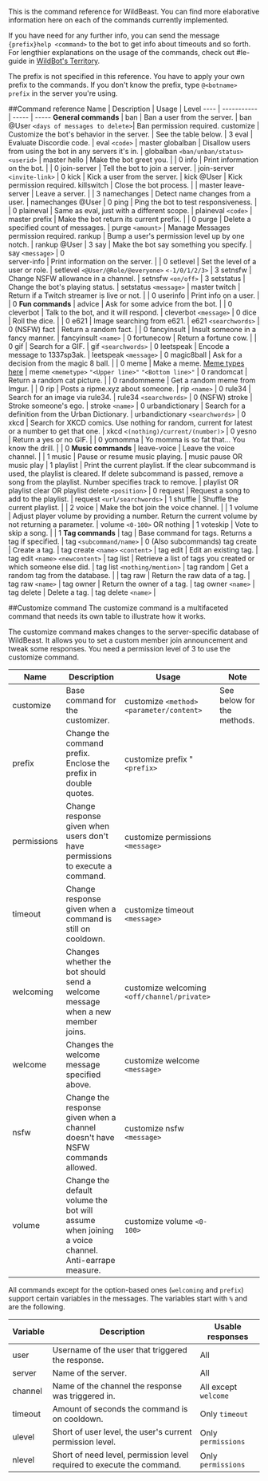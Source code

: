 This is the command reference for WildBeast. You can find more elaborative information here on each of the commands currently implemented.
  
If you have need for any further info, you can send the message `{prefix}help <command>` to the bot to get info about timeouts and so forth. For lengthier explanations on the usage of the commands, check out #le-guide in [WildBot's Territory](https://discord.gg/0cFoiR5QVh5LZlQO).
  
The prefix is not specified in this reference. You have to apply your own prefix to the commands. If you don't know the prefix, type `@<botname> prefix` in the server you're using.
  
##Command reference
Name | Description | Usage | Level 
---- | ----------- | ----- | ----- 
**General commands** |
ban | Ban a user from the server. | ban @User `<days of messages to delete>`| Ban permission required. 
customize | Customize the bot's behavior in the server. | See the table below. | 3 
eval | Evaluate Discordie code. | eval `<code>` | master 
globalban | Disallow users from using the bot in any servers it's in. | globalban `<ban/unban/status>` `<userid>` | master 
hello | Make the bot greet you. |  | 0 
info | Print information on the bot. |  | 0 
join-server | Tell the bot to join a server. | join-server `<invite-link>` | 0 
kick | Kick a user from the server. | kick @User | Kick permission required.
killswitch | Close the bot process. |  | master 
leave-server | Leave a server. |  | 3 
namechanges | Detect name changes from a user. | namechanges @User | 0 
ping | Ping the bot to test responsiveness. |  | 0 
plaineval | Same as eval, just with a different scope. | plaineval `<code>` | master 
prefix | Make the bot return its current prefix. |  | 0 
purge | Delete a specified count of messages. | purge `<amount>` | Manage Messages permission required. 
rankup | Bump a user's permission level up by one notch. | rankup @User | 3 
say | Make the bot say something you specify. | say `<message>` | 0  
server-info | Print information on the server. |  | 0 
setlevel | Set the level of a user or role. | setlevel `<@User/@Role/@everyone>` `<-1/0/1/2/3>` | 3 
setnsfw | Change NSFW allowance in a channel. | setnsfw `<on/off>` | 3 
setstatus | Change the bot's playing status. | setstatus `<message>` | master 
twitch | Return if a Twitch streamer is live or not. |  | 0 
userinfo | Print info on a user. |  | 0 
**Fun commands** | 
advice | Ask for some advice from the bot. |  | 0 
cleverbot | Talk to the bot, and it will respond. | cleverbot `<message>` | 0 
dice | Roll the dice. |  | 0 
e621 | Image searching from e621. | e621 `<searchwords>` | 0 (NSFW)
fact | Return a random fact. |  | 0 
fancyinsult | Insult someone in a fancy manner. | fancyinsult `<name>` | 0 
fortunecow | Return a fortune cow. |  | 0 
gif | Search for a GIF. | gif `<searchwords>` | 0 
leetspeak | Encode a message to 1337sp3ak. | leetspeak `<message>` | 0 
magic8ball | Ask for a decision from the magic 8 ball. |  | 0 
meme | Make a meme. [Meme types here](https://github.com/TheSharks/WildBeast/blob/master/runtime/commands/memes.json) | meme `<memetype>` `"<Upper line>"` `"<Bottom line>"` | 0 
randomcat | Return a random cat picture. |  | 0 
randommeme | Get a random meme from Imgur. |  | 0 
rip | Posts a ripme.xyz about someone. | rip `<name>` | 0 
rule34 | Search for an image via rule34. | rule34 `<searchwords>` | 0 (NSFW)
stroke | Stroke someone's ego. | stroke `<name>` | 0 
urbandictionary | Search for a definition from the Urban Dictionary. | urbandictionary `<searchwords>` | 0 
xkcd | Search for XKCD comics. Use nothing for random, current for latest or a number to get that one. | xkcd `<(nothing)/current/(number)>` | 0
yesno | Return a yes or no GIF. |  | 0 
yomomma | Yo momma is so fat that... You know the drill. |  | 0 
**Music commands** | 
leave-voice | Leave the voice channel. |  | 1 
music | Pause or resume music playing. | music pause OR music play | 1 
playlist | Print the current playlist. If the clear subcommand is used, the playlist is cleared. If delete subcommand is passed, remove a song from the playlist. Number specifies track to remove. | playlist OR playlist clear OR playlist delete `<position>` | 0 
request | Request a song to add to the playlist. | request `<url/searchwords>` | 1 
shuffle | Shuffle the current playlist. |  | 2 
voice | Make the bot join the voice channel. |  | 1 
volume | Adjust player volume by providing a number. Return the current volume by not returning a parameter. | volume `<0-100>` OR nothing | 1 
voteskip | Vote to skip a song. |  | 1 
**Tag commands** | 
tag | Base command for tags. Returns a tag if specified. | tag `<subcommand/name>` | 0 (Also subcommands)
tag create | Create a tag. | tag create `<name>` `<content>` | 
tag edit | Edit an existing tag. | tag edit `<name>` `<newcontent>` | 
tag list | Retrieve a list of tags you created or which someone else did. | tag list `<nothing/mention>` | 
tag random | Get a random tag from the database. |  | 
tag raw | Return the raw data of a tag. | tag raw `<name>` | 
tag owner | Return the owner of a tag. | tag owner `<name>` | 
tag delete | Delete a tag. | tag delete `<name>` | 

##Customize command
The customize command is a multifaceted command that needs its own table to illustrate how it works.
  
The customize command makes changes to the server-specific database of WildBeast. It allows you to set a custom member join announcement and tweak some responses. You need a permission level of 3 to use the customize command.   

Name | Description | Usage | Note 
---- | ----------- | ----- | ----- 
customize | Base command for the customizer. | customize `<method>` `<parameter/content>` | See below for the methods.
prefix | Change the command prefix. Enclose the prefix in double quotes. | customize prefix "`<prefix>` | 
permissions | Change response given when users don't have permissions to execute a command. | customize permissions `<message>` | 
timeout | Change response given when a command is still on cooldown. | customize timeout `<message>` | 
welcoming| Changes whether the bot should send a welcome message when a new member joins. | customize welcoming `<off/channel/private>` | 
welcome | Changes the welcome message specified above. | customize welcome `<message>` | 
nsfw | Change the response given when a channel doesn't have NSFW commands allowed. | customize nsfw `<message>` | 
volume | Change the default volume the bot will assume when joining a voice channel. Anti-earrape measure. | customize volume `<0-100>` | 

All commands except for the option-based ones (`welcoming` and `prefix`) support certain variables in the messages. The variables start with `%` and are the following.

Variable | Description | Usable responses 
-------- | ----------- | ---------------- 
user | Username of the user that triggered the response. | All | 
server | Name of the server. | All | 
channel | Name of the channel the response was triggered in. | All except `welcome` | 
timeout | Amount of seconds the command is on cooldown. | Only `timeout` | 
ulevel | Short of user level, the user's current permission level. | Only `permissions` | 
nlevel | Short of need level, permission level required to execute the command. | Only `permissions` | 
